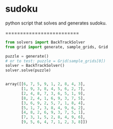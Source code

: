 # sudoku

python script that solves and generates sudoku.

=========================

```py
from solvers import BackTrackSolver
from grid import generate, sample_grids, Grid

puzzle = generate()
# or to test: puzzle = Grid(sample_grids[0])
solver = BackTrackSolver()
solver.solve(puzzle)


array([[6, 7, 5, 9, 1, 2, 8, 4, 3],
       [1, 9, 3, 8, 4, 5, 6, 2, 7],
       [2, 4, 8, 7, 3, 6, 5, 1, 9],
       [8, 2, 4, 1, 6, 9, 3, 7, 5],
       [3, 6, 9, 2, 5, 7, 1, 8, 4],
       [5, 1, 7, 3, 8, 4, 9, 6, 2],
       [4, 8, 2, 6, 9, 3, 7, 5, 1],
       [7, 3, 1, 5, 2, 8, 4, 9, 6],
       [9, 5, 6, 4, 7, 1, 2, 3, 8]])

```

